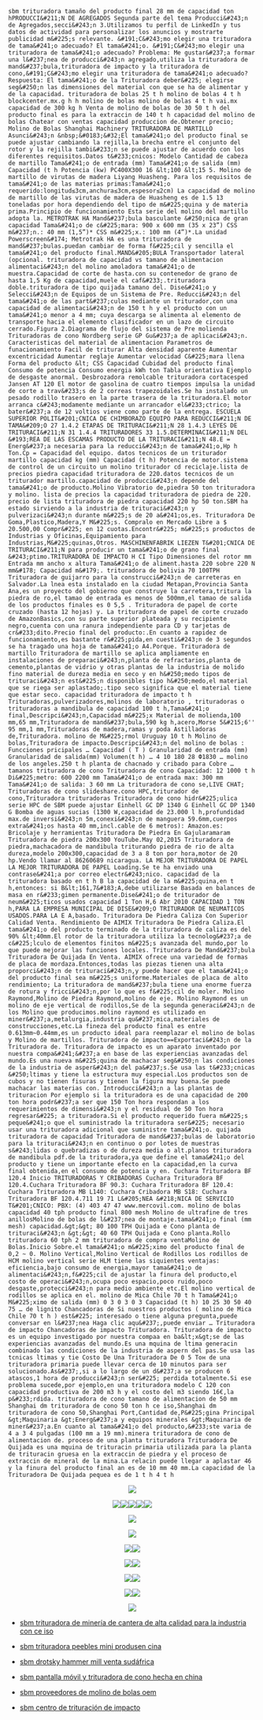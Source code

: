 
```
sbm trituradora tamaño del producto final 28 mm de capacidad ton hPRODUCCI&#211;N DE AGREGADOS Segunda parte del tema Producci&#243;n de Agregados,secci&#243;n 3.Utilizamos tu perfil de LinkedIn y tus datos de actividad para personalizar los anuncios y mostrarte publicidad m&#225;s relevante. &#191;C&#243;mo elegir una trituradora de tama&#241;o adecuado? El tama&#241;o. &#191;C&#243;mo elegir una trituradora de tama&#241;o adecuado? Problema: Me gustar&#237;a formar una l&#237;nea de producci&#243;n agregado,utiliza la trituradora de mand&#237;bula,trituradora de impacto y la trituradora de cono,&#191;C&#243;mo elegir una trituradora de tama&#241;o adecuado? Respuesta: El tama&#241;o de la Trituradora deber&#225; elegirse seg&#250;n las dimensiones del material con que se ha de alimentar y de la capacidad. trituradora de bolas 25 t h molino de bolas 4 t h blockcenter.mx.g h h molino de bolas molino de bolas 4 t h vai.mx capacidad de 300 kg h Venta de molino de bolas de 30 50 t h del producto final es para la extraccin de 140 t h capacidad del molino de bolas Chatear con ventas capacidad produccion de.Obtener precio; Molino de Bolas Shanghai Machinery TRITURADORA DE MARTILLO Asunci&#243;n &nbsp;&#0183;&#32;El tama&#241;o del producto final se puede ajustar cambiando la rejilla,la brecha entre el conjunto del rotor y la rejilla tambi&#233;n se puede ajustar de acuerdo con los diferentes requisitos.Datos t&#233;cnicos: Modelo Cantidad de cabeza de martillo Tama&#241;o de entrada (mm) Tama&#241;o de salida (mm) Capacidad (t h Potencia (kw) PC400X300 16 &lt;100 &lt;15 5. Molino de martillo de virutas de madera Liyang Huasheng. Para los requisitos de tama&#241;o de las materias primas:Tama&#241;o requerido:longitud≤3cm,anchura≤3cm,espesor≤2cm) La capacidad de molino de martillo de las virutas de madera de Huasheng es de 1.5 13 toneladas por hora dependiendo del tipo de m&#225;quina y de materia prima.Principio de funcionamiento Esta serie del molino del martillo adopta la. METROTRAK HA Mand&#237;bula basculante &#250;nica de gran capacidad Tama&#241;o de c&#225;mara: 900 x 600 mm (35 x 23”) CSS m&#237;n.: 40 mm (1,5”)* CSS m&#225;x.: 100 mm (4”)*.La unidad Powerscreen&#174; Metrotrak HA es una trituradora de mand&#237;bulas.puedan cambiar de forma f&#225;cil y sencilla el tama&#241;o del producto final.MAND&#205;BULA Transportador lateral (opcional. trituradora de capacidad vs tamano de alimentacion alimentaci&#243;n del molino amoladora tama&#241;o de muestra.Capacidad de corte de hasta.con su contenedor de grano de hasta 1,5 Kg de capacidad,muele el caf&#233;.trituradora doble.trituradora de tipo quijada tamano del. Dise&#241;o y Selecci&#243;n de Equipos de un Sistema de Pre. Reducci&#243;n del tama&#241;o de las part&#237;culas mediante un triturador,con una capacidad de alimentaci&#243;n de 150 t h y el producto con un tama&#241;o menor a 4 mm; cuya descarga se alimenta al elemento de transporte hacia el elemento clasificador en un lazo de circuito cerrado.Figura 2.Diagrama de flujo del sistema de Pre molienda Trituradoras de cono Nordberg serie GP Gu&#237;a de aplicaci&#243;n. Caracteristicas del material de alimentacion Parametros de funacionamiento Facil de triturar Alta densidad aparente Aumentar excentricidad Aumentar reglaje Aumentar velocidad C&#225;mara llena Forma del producto &lt; CSS Capacidad Cubidad del producto final Consumo de potencia Consumo energia kWh ton Tabla orientativa Ejemplo de desgaste anormal. Desbrozadora remolcable trituradora cortacesped Jansen AT 120 El motor de gasolina de cuatro tiempos impulsa la unidad de corte a trav&#233;s de 2 correas trapezoidales.Se ha instalado un pesado rodillo trasero en la parte trasera de la trituradora.El motor arranca c&#243;modamente mediante un arrancador el&#233;ctrico; la bater&#237;a de 12 voltios viene como parte de la entrega. ESCUELA SUPERIOR POLIT&#201;CNICA DE CHIMBORAZO EQUIPO PARA REDUCCI&#211;N DE TAMA&#209;O 27 1.4.2 ETAPAS DE TRITURACI&#211;N 28 1.4.3 LEYES DE TRITURACI&#211;N 31 1.4.4 TRITURADORES 33 1.5.DETERMINACI&#211;N DEL &#193;REA DE LAS ESCAMAS PRODUCTO DE LA TRITURACI&#211;N 48.E = Energ&#237;a necesaria para la reducci&#243;n de tama&#241;o,Hp h Ton.Cp = Capacidad del equipo. datos tecnicos de un triturador martillo capacidad kg (mm) Capacidad (t h) Potencia de motor.sistema de control de un circuito un molino triturador cd reciclaje.lista de precios piedra capacidad trituradora de 220.datos tecnicos de un triturador martillo.capacidad de producci&#243;n depende del tama&#241;o de producto.Molino Vibratorio de,piedra 50 ton trituradora y molino. lista de precios la capacidad trituradora de piedra de 220. precio de lista trituradora de piedra capacidad 220 hp 50 ton.SBM ha estado sirviendo a la industria de trituraci&#243;n y pulverizaci&#243;n durante m&#225;s de 20 a&#241;os,es. Trituradora De Goma,Plastico,Madera,Y M&#225;s. Compralo en Mercado Libre a $ 20.500,00 Compr&#225; en 12 cuotas.Encontr&#225; m&#225;s productos de Industrias y Oficinas,Equipamiento para Industrias,M&#225;quinas,Otros. MASCHINENFABRIK LIEZEN T&#201;CNICA DE TRITURACI&#211;N para producir un tama&#241;o de grano final &#243;ptimo.TRITURADORA DE IMPACTO H CI Tipo Dimensiones del rotor mm Entrada mm ancho x altura Tama&#241;o de aliment.hasta 220 sobre 220 N mm&#178; Capacidad m&#179;. trituradora de bolivia 70 100TPH Trituradora de guijarro para la construcci&#243;n de carreteras en Salvador.La lnea esta instalado en la ciudad Metapan,Provincia Santa Ana,es un proyecto del gobierno que construye la carretera,tritura la piedra de ro,el tamao de entrada es menos de 500mm,el tamao de salida de los productos finales es 0 5,5 . Trituradora de papel de corte cruzado (hasta 12 hojas) y. La trituradora de papel de corte cruzado de AmazonBasics,con su parte superior plateada y su recipiente negro,cuenta con una ranura independiente para CD y tarjetas de cr&#233;dito.Precio final del producto:.En cuanto a rapidez de funcionamiento,es bastante r&#225;pida,en cuesti&#243;n de 3 segundos se ha tragado una hoja de tama&#241;o A4.Porque. Trituradora de martillo Trituradora de martillo se aplica ampliamente en instalaciones de preparaci&#243;n,planta de refractarios,planta de cemento,plantas de vidrio y otras plantas de la industria de molido fino material de dureza media en seco y en h&#250;medo tipos de trituraci&#243;n est&#225;n disponibles tipo h&#250;medo,el material que se riega ser aplastado;.tipo seco significa que el material tiene que estar seco. capacidad trituradora de impacto t h Trituradoras,pulverizadores,molinos de laboratorio , trituradoras o trituradoras a mandibula de capacidad 100 t h,Tama&#241;o final,Descripci&#243;n,Capacidad m&#225;x Material de molienda,100 mm,65 mm,Trituradora de mand&#237;bula,590 kg h,acero,Morse 5&#215;6'' 95 mm,1 mm,Trituradoras de madera,ramas y poda Astilladoras de,Trituradora. molino de M&#225;rmol Uruguay 10 t h Molino de bolas,Trituradora de impacto.Descripci&#243;n del molino de bolas : Funcciones pricipales … Capacidad ( T ) Granularidad de entrada (mm) Granularidad de salida(mm) Volumen(t h) … 4 10 180 28 Ф1830 … molino de los angeles.250 t h planta de chacnado y cribado para Cobre … tamanos trituradora de cono Trituradora de cono Capacidad: 12 1000 t h Di&#225;metro: 600 2200 mm Tama&#241;o de entrada max: 300 mm Tama&#241;o de salida: 3 60 mm La trituradora de cono se,LIVE CHAT; Trituradoras de cono slideshare.cono HPC,triturador de cono,Trituradora trituradoras Trituradora de cono hidr&#225;ulica serie HPC de SBM puede ajustar Einhell GC DP 1340 G Einhell GC DP 1340 G Bomba de aguas sucias (1300 W,capacidad de 23.000 l h,profundidad max.de inversi&#243;n 5m,conexi&#243;n de manguera 59.6mm,cuerpos extra&#241;os hasta 40 mm,incl.cable de 6 metros): Amazon.es: Bricolaje y herramientas Trituradora De Piedra En Gajularamaram Trituradora de piedra 200x300 YouTube.May 02,2015 Trituradora de piedra,machacadora de mandibula triturando piedra de rio de alta dureza,modelo 200x300,capacidad de 3 a 8 ton por hora,motor de 20 hp.Vendo llamar al 86260689 nicaragua. LA MEJOR TRITURADORA DE PAPEL LA MEJOR TRITURADORA DE PAPEL Loading.Se te ha enviado una contrase&#241;a por correo electr&#243;nico. capacidad de la trituradora basado en t h B la capacidad de la m&#225;quina,en t h,entonces: si B&lt;161,7&#183;A,debe utilizarse Basada en balances de masa en r&#233;gimen permanente.Dise&#241;o de triturador de neum&#225;ticos usados capacidad 1 Ton H,6 Abr 2010 CAPACIDAD 1 TON h,PARA LA EMPRESA MUNICIPAL DE DISE&#209;O TRITURADOR DE NEUMATICOS USADOS.PARA LA E A,basado. Trituradora De Piedra Caliza Con Superior Calidad Venta. Rendimiento De AIMIX Trituradora De Piedra Caliza.El tama&#241;o del producto terminado de la trituradora de caliza es del 90% &lt;40mm.El rotor de la trituradora utiliza la tecnolog&#237;a de c&#225;lculo de elementos finitos m&#225;s avanzada del mundo,por lo que puede mejorar las funciones locales. Trituradora De Mand&#237;bula Trituradora De Quijada En Venta. AIMIX ofrece una variedad de formas de placa de mordaza.Entonces,todas las piezas tienen una alta proporci&#243;n de trituraci&#243;n,y puede hacer que el tama&#241;o del producto final sea m&#225;s uniforme.Materiales de placa de alto rendimiento; La trituradora de mand&#237;bula tiene una enorme fuerza de rotura y fricci&#243;n,por lo que es f&#225;cil de moler. Molino Raymond,Molino de Piedra Raymond,molino de eje. Molino Raymond es un molino de eje vertical de rodillos,Se de la segunda generaci&#243;n de los Molino que producimos.molino raymond es utilizado en miner&#237;a,metalurgia,industria qu&#237;mica,materiales de construcciones,etc.La fineza del producto final es entre 0.613mm~0.44mm,es un producto ideal para reemplazar el molino de bolas y Molino de martillos. Trituradora de impacto==Exportaci&#243;n de la Trituradora de. Trituradora de impacto es un aparato inventado por nuestra compa&#241;&#237;a en base de las experiencias avanzadas del mundo.Es una nueva m&#225;quina de machacar seg&#250;n las condiciones de la industria de asper&#243;n del pa&#237;s.Se usa las t&#233;cnicas &#250;ltimas y tiene la estructura muy especial.Los productos son de cubos y no tienen fisuras y tienen la figura muy buena.Se puede machacar las materias con. Introducci&#243;n a las plantas de trituracion Por ejemplo si la trituradora es de una capacidad de 200 ton hora podr&#237;a ser que 150 Ton hora respondan a los requerimientos de dimensi&#243;n y el residual de 50 Ton hora regresar&#225; a trituradora.Si el producto requerido fuera m&#225;s peque&#241;o que el suministrado la trituradora ser&#225; necesario usar una trituradora adicional que suministre tama&#241;o. quijada trituradora de capacidad Trituradora de mand&#237;bulas de laboratorio para la trituraci&#243;n en continuo o por lotes de muestras s&#243;lidas o quebradizas o de dureza media o alt.planos trituradora de mandibula pdf.de la trituradora,ya que define el tama&#241;o del producto y tiene un importante efecto en la capacidad,en la curva final obtenida,en el consumo de potencia y en. Cuchara Trituradora BF 120.4 Inicio TRITURADORAS Y CRIBADORAS Cuchara Trituradora BF 120.4.Cuchara Trituradora BF 90.3: Cuchara Trituradora BF 120.4: Cuchara Trituradora MB L140: Cuchara Cribadora MB S18: Cuchara Trituradora BF 120.4.711 19 71 L&#205;NEA &#218;NICA DE SERVICIO T&#201;CNICO: PBX: (4) 403 47 47 www.mercovil.com. molino de bolas capacidad 40 tph producto final 800 mesh Molino de ultrafine de tres anillosMolino de bolas de l&#237;nea de montaje.tama&#241;o final (mm mesh) capacidad.&gt;&gt; 80 100 TPH Quijada e Cono planta de trituraci&#243;n &gt;&gt; 40 60 TPH Quijada e Cono planta.Rollo trituradora 60 tph 2 mm trituradora de compra ventaMolino de Bolas.Inicio Sobre.el tama&#241;o m&#225;ximo del producto final de 0,2 ~ 0. Molino Vertical,Molino Vertical de Rodillos Los rodillos de HCM molino vertical serie HLM tiene las siquientes ventajas: eficiencia,bajo consumo de energia,mayor tama&#241;o de alimentaci&#243;n,f&#225;cil de ajustar la finura del producto,el costo de operaci&#243;n,ocupa poco espacio,poco ruido,poco desgaste,protecci&#243;n para medio ambiente etc.El molino vertical de rodillos se aplica en el. molino de Mica Chile 70 t h Tama&#241;o M&#225;ximo de salida (mm) 0 3 0 3 0 3 Capacidad (t h) 10 25 30 50 40 75 … de lignito Chancadoras de Si nuestros productos ( molino de Mica Chile 70 t h ) est&#225; interesado o tiene alguna pregunta,puede conversar en l&#237;nea Haga clic aqu&#237;,puede enviar … Trituradora de impacto Chancadoras de impacto Trituradora. Trituradora de impacto es un equipo investigado por nuestra compaa en ba&lt;x&gt;se de las experiencias avanzadas del mundo.Es una mquina de ltima generacin combinado las condiciones de la industria de aspern del pas.Se usa las tcnicas ltimas y tie Costo De Una Trituradora De 0 5 Тон de una trituradora primaria puede llevar cerca de 10 minutos para ser solucionado.As&#237;,si a lo largo de un d&#237;a se producen 6 atascos,1 hora de producci&#243;n ser&#225; perdida totalmente.Si ese problema sucede,por ejemplo,en una trituradora modelo C 120 con capacidad productiva de 200 m3 h y el costo del m3 siendo 16€,la p&#233;rdida. trituradora de cono tamano de alimentacion de 50 mm Shanghai dm trituradora de cono 50 ton h ce iso,Shanghai dm trituradora de cono 50,Shanghai Port,Cantidad de,P&#225;gina Principal &gt;Maquinaria &gt;Energ&#237;a y equipos minerales &gt;Maquinaria de miner&#237;a.En cuanto al tama&#241;o del producto,&#233;ste varia de 4 a 3 4 pulgadas (100 mm a 19 mm).minera trituradora de cono de alimentacion de. proceso de una planta trituradora Trituradora De Quijada es una mquina de trituracin primaria utilizada para la planta de trituracin gruesa en la extraccin de piedra y el proceso de extraccin de mineral de la mina.La relacin puede llegar a aplastar 46 y la finura del producto final an es de 10 mm 40 mm.La capacidad de la Trituradora De Quijada pequea es de 1 t h 4 t h 
```

<div align="center">

<a href="https://es-crusher.shibang-china.com/github&k=sbm+trituradora+tama%C3%B1o+del+producto+final+28+mm+de+capacidad+ton+h"><img src="https://static.shibang-china.com/es/crusher/logo.jpg"></a>

<a href="https://es-crusher.shibang-china.com/github&k=sbm+trituradora+tama%C3%B1o+del+producto+final+28+mm+de+capacidad+ton+h"><img src="https://static.shibang-china.com/es/crusher/index.jpg"></a><a href="https://es-crusher.shibang-china.com/material.htmlgithub&k=sbm+trituradora+tama%C3%B1o+del+producto+final+28+mm+de+capacidad+ton+h"><img src="https://static.shibang-china.com/es/crusher/material.jpg"></a><a href="https://es-crusher.shibang-china.com/application.htmlgithub&k=sbm+trituradora+tama%C3%B1o+del+producto+final+28+mm+de+capacidad+ton+h"><img src="https://static.shibang-china.com/es/crusher/application.jpg"></a><a href="https://es-crusher.shibang-china.com/aboutus.htmlgithub&k=sbm+trituradora+tama%C3%B1o+del+producto+final+28+mm+de+capacidad+ton+h"><img src="https://static.shibang-china.com/es/crusher/aboutus.jpg"></a><a href="https://es-crusher.shibang-china.com/contact.htmlgithub&k=sbm+trituradora+tama%C3%B1o+del+producto+final+28+mm+de+capacidad+ton+h"><img src="https://static.shibang-china.com/es/crusher/contact.jpg"></a>

<a href="https://es-crusher.shibang-china.com/github&k=sbm+trituradora+tama%C3%B1o+del+producto+final+28+mm+de+capacidad+ton+h"><img src="https://static.shibang-china.com/es/crusher/banner.jpg"></a>

<a href="https://swt.shibang-china.com/github&k=sbm+trituradora+tama%C3%B1o+del+producto+final+28+mm+de+capacidad+ton+h"><img src="https://static.shibang-china.com/es/crusher/text.jpg"></a>

<a href="https://swt.shibang-china.com/github&k=sbm+trituradora+tama%C3%B1o+del+producto+final+28+mm+de+capacidad+ton+h"><img src="https://static.shibang-china.com/es/crusher/chat.jpg"></a><a href="https://es-crusher.shibang-china.com/contact.htmlgithub&k=sbm+trituradora+tama%C3%B1o+del+producto+final+28+mm+de+capacidad+ton+h"><img src="https://static.shibang-china.com/es/crusher/message.jpg"></a>

<a href="https://es-crusher.shibang-china.com/products/pe.htmlgithub&k=sbm+trituradora+tama%C3%B1o+del+producto+final+28+mm+de+capacidad+ton+h"><img src="https://static.shibang-china.com/es/crusher/pe.jpg"></a><a href="https://es-crusher.shibang-china.com/products/pf.htmlgithub&k=sbm+trituradora+tama%C3%B1o+del+producto+final+28+mm+de+capacidad+ton+h"><img src="https://static.shibang-china.com/es/crusher/pf.jpg"></a>

<a href="https://es-crusher.shibang-china.com/products/hpt.htmlgithub&k=sbm+trituradora+tama%C3%B1o+del+producto+final+28+mm+de+capacidad+ton+h"><img src="https://static.shibang-china.com/es/crusher/hpt.jpg"></a><a href="https://es-crusher.shibang-china.com/products/vsi.htmlgithub&k=sbm+trituradora+tama%C3%B1o+del+producto+final+28+mm+de+capacidad+ton+h"><img src="https://static.shibang-china.com/es/crusher/vsi.jpg"></a>

<a href="https://es-crusher.shibang-china.com/products/klv.htmlgithub&k=sbm+trituradora+tama%C3%B1o+del+producto+final+28+mm+de+capacidad+ton+h"><img src="https://static.shibang-china.com/es/crusher/klv.jpg"></a><a href="https://es-crusher.shibang-china.com/products/portable.htmlgithub&k=sbm+trituradora+tama%C3%B1o+del+producto+final+28+mm+de+capacidad+ton+h"><img src="https://static.shibang-china.com/es/crusher/portable.jpg"></a>

<a href="https://swt.shibang-china.com/github&k=sbm+trituradora+tama%C3%B1o+del+producto+final+28+mm+de+capacidad+ton+h"><img src="https://static.shibang-china.com/es/crusher/case.jpg"></a>

</div>


* [sbm trituradora de minería de cantera de alta calidad para la industria con ce iso](sbm%20trituradora%20de%20miner%C3%ADa%20de%20cantera%20de%20alta%20calidad%20para%20la%20industria%20con%20ce%20iso.md)

* [sbm trituradora peebles mini produsen cina](sbm%20trituradora%20peebles%20mini%20produsen%20cina.md)

* [sbm drotsky hammer mill venta sudáfrica](sbm%20drotsky%20hammer%20mill%20venta%20sud%C3%A1frica.md)

* [sbm pantalla móvil y trituradora de cono hecha en china](sbm%20pantalla%20m%C3%B3vil%20y%20trituradora%20de%20cono%20hecha%20en%20china.md)

* [sbm proveedores de molino de bolas oem](sbm%20proveedores%20de%20molino%20de%20bolas%20oem.md)

* [sbm centro de trituración de impacto](sbm%20centro%20de%20trituraci%C3%B3n%20de%20impacto.md)
